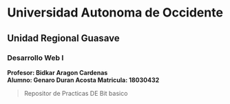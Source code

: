 # Universidad Autonoma de Occidente
## Unidad Regional Guasave
### Desarrollo Web I

**Profesor: Bidkar Aragon Cardenas** <br>
**Alumno: Genaro Duran Acosta Matricula: 18030432**

>Repositor de Practicas DE Bit basico